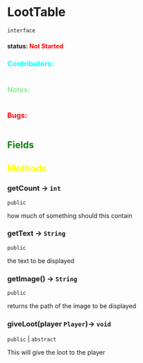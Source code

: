 # LootTable
`interface`

#### status: <span style="color:Red;">Not Started</span>
### <span style="color:cyan;">Contributors:</span>
<!--put your names here between the ``` if you worked on it, and put what you did-->
```diff

```
### <span style="color:lightgreen;">Notes:</span>
```diff

```
### <span style="color:red;">Bugs:</span>
```diff
```
## <span style="color:green;">Fields</span>

## <span style="color:yellow;">Methods</span>

### getCount -> `int`
`public`

how much of something should this contain

### getText -> `String`
`public`

the text to be displayed

### getImage() -> `String`
`public`

returns the path of the image to be displayed

### giveLoot(player `Player`)-> `void`
`public` | `abstract`

This will give the loot to the player
